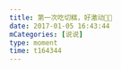 ```yaml
---
title: 第一次吃切糕，好激动👏👏
date: 2017-01-05 16:43:44
mCategories: [说说]
type: moment
time: t164344
---
```


<div id="pics-20170105164344"></div>

<script src="/lib/moment/pics.js"></script>
<script>
var data = [
    {"link": "2017-01-05_000000.jpeg", "type": "shuoshuo"}
];
picsRender(data, "pics-20170105164344");
</script>
